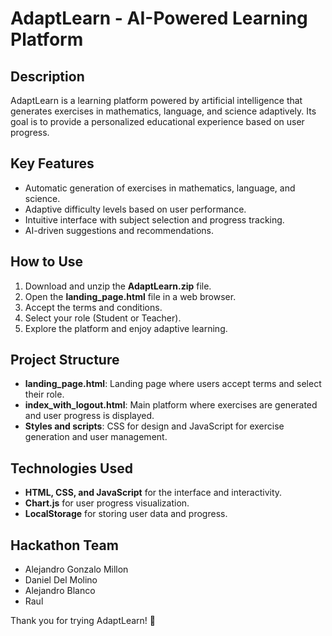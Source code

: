 # AdaptLearn - AI-Powered Learning Platform

## Description
AdaptLearn is a learning platform powered by artificial intelligence that generates exercises in mathematics, language, and science adaptively. Its goal is to provide a personalized educational experience based on user progress.

## Key Features
- Automatic generation of exercises in mathematics, language, and science.
- Adaptive difficulty levels based on user performance.
- Intuitive interface with subject selection and progress tracking.
- AI-driven suggestions and recommendations.

## How to Use
1. Download and unzip the **AdaptLearn.zip** file.
2. Open the **landing_page.html** file in a web browser.
3. Accept the terms and conditions.
4. Select your role (Student or Teacher).
5. Explore the platform and enjoy adaptive learning.

## Project Structure
- **landing_page.html**: Landing page where users accept terms and select their role.
- **index_with_logout.html**: Main platform where exercises are generated and user progress is displayed.
- **Styles and scripts**: CSS for design and JavaScript for exercise generation and user management.

## Technologies Used
- **HTML, CSS, and JavaScript** for the interface and interactivity.
- **Chart.js** for user progress visualization.
- **LocalStorage** for storing user data and progress.

## Hackathon Team
- Alejandro Gonzalo Millon
- Daniel Del Molino
- Alejandro Blanco
- Raul

Thank you for trying AdaptLearn! 🚀
